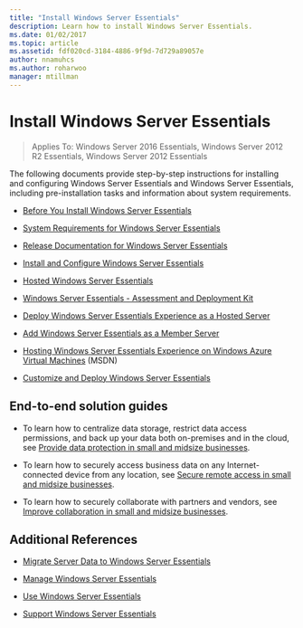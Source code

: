 ```yaml
---
title: "Install Windows Server Essentials"
description: Learn how to install Windows Server Essentials.
ms.date: 01/02/2017
ms.topic: article
ms.assetid: fdf020cd-3184-4886-9f9d-7d729a89057e
author: nnamuhcs
ms.author: roharwoo
manager: mtillman
---
```




# Install Windows Server Essentials

>Applies To: Windows Server 2016 Essentials, Windows Server 2012 R2 Essentials, Windows Server 2012 Essentials

The following documents provide step-by-step instructions for installing and configuring  Windows Server Essentials and  Windows Server Essentials, including pre-installation tasks and information about system requirements.

-   [Before You Install Windows Server Essentials](Before-You-Install-Windows-Server-Essentials.md)

-   [System Requirements for Windows Server Essentials](../get-started/system-requirements.md)

-   [Release Documentation for Windows Server Essentials](../get-started/release-notes.md)

-   [Install and Configure Windows Server Essentials](Install-and-Configure-Windows-Server-Essentials.md)

-   [Hosted Windows Server Essentials](Hosted-Windows-Server-Essentials.md)

-   [Windows Server Essentials - Assessment and Deployment Kit](Assessment-and-Deployment-Kit-for-Windows-Server-Essentials.md)

-   [Deploy Windows Server Essentials Experience as a Hosted Server](Deploy-Windows-Server-Essentials-Experience-as-a-Hosted-Server.md)

-   [Add Windows Server Essentials as a Member Server](Add-Windows-Server-Essentials-as-a-Member-Server.md)

-   [Hosting Windows Server Essentials Experience on Windows Azure Virtual Machines](/previous-versions/azure/dn520828(v=azure.100)) (MSDN)

-   [Customize and Deploy Windows Server Essentials](Customize-and-Deploy-Windows-Server-Essentials.md)


## End-to-end solution guides

-    To learn how to centralize data storage, restrict data access permissions, and back up your data both on-premises and in the cloud, see [Provide data protection in small and midsize businesses](/previous-versions/orphan-topics/ws.11/dn582043(v=ws.11)).

-    To learn how to securely access business data on any Internet-connected device from any location, see [Secure remote access in small and midsize businesses](/previous-versions/windows/it-pro/solutions-guidance/dn629457(v=ws.11)).

-    To learn how to securely collaborate with partners and vendors, see [Improve collaboration in small and midsize businesses](/previous-versions/windows/it-pro/solutions-guidance/dn747893(v=ws.11)).

## Additional References


-   [Migrate Server Data to Windows Server Essentials](../migrate/Migrate-Server-Data-to-Windows-Server-Essentials.md)

-   [Manage Windows Server Essentials](../manage/Manage-Windows-Server-Essentials.md)

-   [Use Windows Server Essentials](../use/Use-Windows-Server-Essentials.md)

-   [Support Windows Server Essentials](../support/Support-Windows-Server-Essentials.md)
